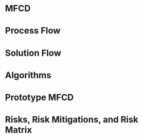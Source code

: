# MFCD

# Process Flow

# Solution Flow

# Algorithms

# Prototype MFCD

# Risks, Risk Mitigations, and Risk Matrix

